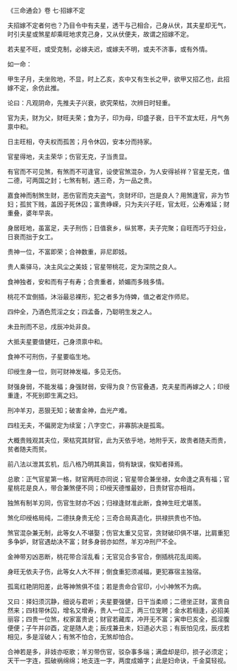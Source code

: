 《三命通会》卷 七·招嫁不定

夫招嫁不定者何也？乃目令中有夫星，透干与己相合，己身从伏，其夫星却无气，时引夫星或煞星却乘旺地求克己身，又从伏便夫，故谓之招嫁不定。

若夫星不旺，或受克制，必嫁夫迟，或嫁夫不明，或夫不济事，或有外情。

如一命：

甲生子月，夫坐败地，不显，时上乙亥，亥中又有生长之甲，欲甲又招乙也，此招嫁不定，余仿此推。

论曰：凡观阴命，先推夫子兴衰，欲究荣枯，次辨日时轻重。

官为夫，财为父，财旺夫荣；食为子，印为母，印盛子衰，日干不宜太旺，月气务禀中和。

日主旺相，夺夫权而孤苦；月令休囚，安本分而持家。

官星得地，夫主荣华；伤官无克，子当贵显。

有官而不可见煞，有煞而不可逢官，设使官煞混杂，为人安得祯祥？官星无克，值二德，可两国之封；七煞有制，遇三奇，为一品之贵。

嘉食神而制煞生财，恶伤官而克夫盗气，贪财坏印，岂是良人？用煞逢官，非为节妇；孤贫下贱，盖因子死休囚；富贵峥嵘，只为夫兴子旺，官太旺，公寿难延；财重叠，婆年早丧。

身居旺地，虽富足，夫子刑伤；日值衰乡，纵贫寒，夫子完聚；自旺而巧于妇业，日衰而拙于女工。

贵神一位，不富即荣；合神数重，非尼即妓。

贵人乘驿马，决主风尘之美妓；官星带桃花，定为深院之良人。

食神独者，安和而有子有寿；合贵重者，娇媚而多贱多情。

桃花不宜倒插，沐浴最忌裸形，犯之者多为侍婢，值之者定作师尼。

四仲全，乃酒色荒淫之女；四孟备，乃聪明生发之人。

未丑刑而不忌，戌辰冲处非良。

大抵夫星要值健旺，己身须禀中和。

食神不可刑伤，子星要临生地。

印绶生身一位，则可财神发福，多见无伤。

财强身弱，不能发福；身强财弱，安得为良？伤官叠遇，克夫星而再嫁之人；印绶重逢，不死别即生离之妇。

刑冲羊刃，恶狠无知；破害金神，血光产难。

四柱无夫，不偏房定为续室；八字空亡，非寡鹄决是孤鸾。

大概贵贱观其夫位，荣枯究其财官，此为天依乎地，地附乎天，故贵者随夫而贵，贫者随夫而贫。

前八法以泄其玄机，后八格乃明其奥旨，倘有缺误，俟知者择焉。

总歌：正气官星第一格，财官两旺亦同说；官星带合兼坐禄，女命逢之真有福；官星桃花是良人，带合兼煞便不同；印绶天德惟最妙，日贵财官亦相肖。

独煞有制羊刃同，伤官生财亦不凶；归禄逢财准此断，食神生旺尤堪羡。

煞化印绶格局纯，二德扶身贵无伦；三奇合局真造化，拱禄拱贵也不怕。

煞官混杂兼无制，此等女人不堪娶；伤官太重又见官，贪财破印俱不堪，比肩重犯多争妒，财官遇劫决不富；财多身弱亦如然，羊刃冲刑尸不全。

金神带刃凶恶断，桃花带合淫乱看；无官见合多官合，倒插桃花乱闺阁。

身旺无依夫子伤，此等女人大不祥；倒食重犯须减福，更犯寡宿主独宿。

孤鸾红艳阴阳差，此等神煞俱不佳；若是贵命合官印，小小神煞不为病。

又曰：择妇须沉静，细说与君听；夫星要强健，日干当柔顺；二德坐正财，富贵自然来；四柱带休囚，增名又增寿，贵人一位正，两三位宠聘；金水若相逢，必招美丽容；四贵一位煞，权家富贵说；财官若藏库，冲开无不富；寅申巳亥全，孤淫腹便便；子午并卯酉，定是随人走；辰戌兼丑未，妇道必大忌；有辰怕见戌，辰戌若相见，多是淫破人；有煞不怕合，无煞却怕合。

合神若是多，非妓亦呕歌；羊刃带伤官，驳杂事多端；满盘却是印，损子必须定；天干一字连，孤破祸绵绵；地支连一字，两度成婚字；此是妇命诀，千金莫轻视。

